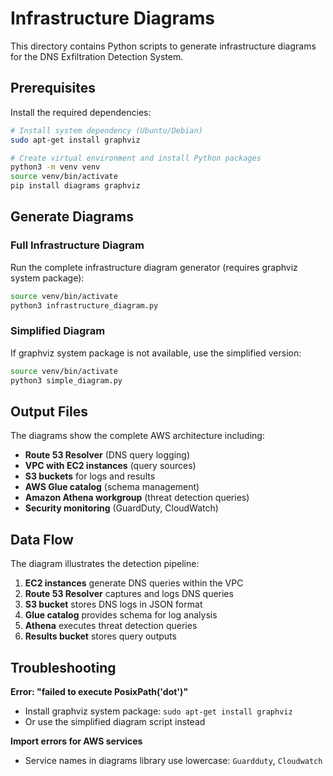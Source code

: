 # Infrastructure Diagrams

This directory contains Python scripts to generate infrastructure diagrams for the DNS Exfiltration Detection System.

## Prerequisites

Install the required dependencies:

```bash
# Install system dependency (Ubuntu/Debian)
sudo apt-get install graphviz

# Create virtual environment and install Python packages
python3 -m venv venv
source venv/bin/activate
pip install diagrams graphviz
```

## Generate Diagrams

### Full Infrastructure Diagram
Run the complete infrastructure diagram generator (requires graphviz system package):

```bash
source venv/bin/activate
python3 infrastructure_diagram.py
```

### Simplified Diagram  
If graphviz system package is not available, use the simplified version:

```bash
source venv/bin/activate
python3 simple_diagram.py
```

## Output Files

The diagrams show the complete AWS architecture including:

- **Route 53 Resolver** (DNS query logging)
- **VPC with EC2 instances** (query sources)
- **S3 buckets** for logs and results
- **AWS Glue catalog** (schema management)
- **Amazon Athena workgroup** (threat detection queries)
- **Security monitoring** (GuardDuty, CloudWatch)

## Data Flow

The diagram illustrates the detection pipeline:

1. **EC2 instances** generate DNS queries within the VPC
2. **Route 53 Resolver** captures and logs DNS queries
3. **S3 bucket** stores DNS logs in JSON format
4. **Glue catalog** provides schema for log analysis
5. **Athena** executes threat detection queries
6. **Results bucket** stores query outputs

## Troubleshooting

**Error: "failed to execute PosixPath('dot')"**
- Install graphviz system package: `sudo apt-get install graphviz`
- Or use the simplified diagram script instead

**Import errors for AWS services**
- Service names in diagrams library use lowercase: `Guardduty`, `Cloudwatch`